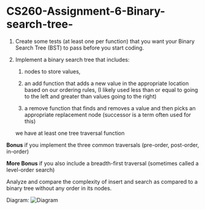 # CS260-Assignment-6-Binary-search-tree-
1. Create some tests (at least one per function) that you want your Binary Search Tree (BST) to pass before you start coding.

2. Implement a binary search tree that includes:

   1. nodes to store values,

   2. an add function that adds a new value in the appropriate location based on our ordering rules,
   (I likely used less than or equal to going to the left and greater than values going to the right)

   3. a remove function that finds and removes a value and then picks an appropriate replacement node
   (successor is a term often used for this)

   we have at least one tree traversal function

**Bonus** if you implement the three common traversals (pre-order, post-order, in-order)

**More Bonus** if you also include a breadth-first traversal (sometimes called a level-order search)

Analyze and compare the complexity of insert and search as compared to a binary tree without any order in its nodes.


Diagram:
![Diagram](https://user-images.githubusercontent.com/59652655/119447567-f1c95100-bce4-11eb-8f50-c561e41e7c8b.png)
